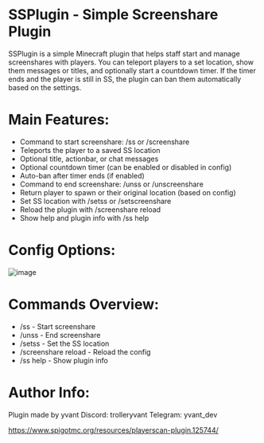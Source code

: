 # SSPlugin - Simple Screenshare Plugin

SSPlugin is a simple Minecraft plugin that helps staff start and manage screenshares with players.
You can teleport players to a set location, show them messages or titles, and optionally start a countdown timer.
If the timer ends and the player is still in SS, the plugin can ban them automatically based on the settings.

# Main Features:

- Command to start screenshare: /ss <player> or /screenshare <player>
- Teleports the player to a saved SS location
- Optional title, actionbar, or chat messages
- Optional countdown timer (can be enabled or disabled in config)
- Auto-ban after timer ends (if enabled)
- Command to end screenshare: /unss <player> or /unscreenshare <player>
- Return player to spawn or their original location (based on config)
- Set SS location with /setss or /setscreenshare
- Reload the plugin with /screenshare reload
- Show help and plugin info with /ss help

# Config Options: 

![image](https://github.com/user-attachments/assets/d0044308-5584-40bf-aff2-6cd317391d3b)

# Commands Overview:

- /ss <player> - Start screenshare
- /unss <player> - End screenshare
- /setss - Set the SS location
- /screenshare reload - Reload the config
- /ss help - Show plugin info

# Author Info:

Plugin made by yvant
Discord: trolleryvant
Telegram: yvant_dev

https://www.spigotmc.org/resources/playerscan-plugin.125744/

